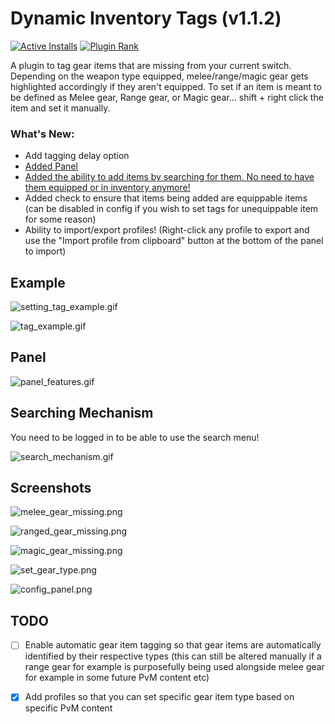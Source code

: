 # Dynamic Inventory Tags (v1.1.2)

[![Active Installs](http://img.shields.io/endpoint?url=https://api.runelite.net/pluginhub/shields/installs/plugin/dynamic-inventory-tags)](https://runelite.net/plugin-hub/show/dynamic-inventory-tags)
[![Plugin Rank](http://img.shields.io/endpoint?url=https://api.runelite.net/pluginhub/shields/rank/plugin/dynamic-inventory-tags)](https://runelite.net/plugin-hub/show/dynamic-inventory-tags)

A plugin to tag gear items that are missing from your current switch. Depending on the weapon type equipped, melee/range/magic gear gets highlighted accordingly if they aren't equipped.
To set if an item is meant to be defined as Melee gear, Range gear, or Magic gear... shift + right click the item and set it manually.

### What's New:
- Add tagging delay option
- [Added Panel](#panel)
- [Added the ability to add items by searching for them. No need to have them equipped or in inventory anymore!](#searching-mechanism)
- Added check to ensure that items being added are equippable items (can be disabled in config if you wish to set tags for unequippable item for some reason)
- Ability to import/export profiles! (Right-click any profile to export and use the "Import profile from clipboard" button at the bottom of the panel to import)

## Example

![setting_tag_example.gif](setting_tag_example.gif)

![tag_example.gif](tag_example.gif)

## Panel
![panel_features.gif](panel_features.gif)

## Searching Mechanism
You need to be logged in to be able to use the search menu!

![search_mechanism.gif](search_mechanism.gif)

## Screenshots
![melee_gear_missing.png](melee_gear_missing.png)

![ranged_gear_missing.png](ranged_gear_missing.png)

![magic_gear_missing.png](magic_gear_missing.png)

![set_gear_type.png](set_gear_type.png)

![config_panel.png](config_panel.png)

## TODO

- [ ] Enable automatic gear item tagging so that gear items are automatically identified by their respective types (this can still be altered manually if a range gear for example is purposefully being used alongside melee gear for example in some future PvM content etc)

- [x] Add profiles so that you can set specific gear item type based on specific PvM content
